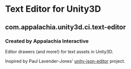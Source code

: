 # Text Editor for Unity3D
## com.appalachia.unity3d.ci.text-editor
### Created by Appalachia Interactive

Editor drawers (and more!) for text assets in Unity3D.

Inspired by Paul Lavender-Jones' [unity-json-editor](https://github.com/paullj/unity-json-editor) project.